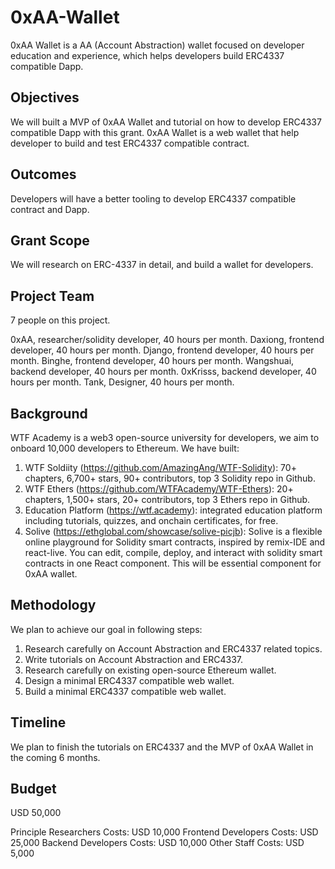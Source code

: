 # 0xAA-Wallet
0xAA Wallet is a AA (Account Abstraction) wallet focused on developer education and experience, which helps developers build ERC4337 compatible Dapp. 

## Objectives
We will built a MVP of 0xAA Wallet and tutorial on how to develop ERC4337 compatible Dapp with this grant. 0xAA Wallet is a web wallet that help developer to build and test ERC4337 compatible contract.

## Outcomes
Developers will have a better tooling to develop ERC4337 compatible contract and Dapp.

## Grant Scope
We will research on ERC-4337 in detail, and build a wallet for developers.

## Project Team

7 people on this project.

0xAA, researcher/solidity developer, 40 hours per month.
Daxiong, frontend developer, 40 hours per month.
Django, frontend developer, 40 hours per month.
Binghe, frontend developer, 40 hours per month.
Wangshuai, backend developer, 40 hours per month.
0xKrisss, backend developer, 40 hours per month.
Tank, Designer, 40 hours per month.

## Background

WTF Academy is a web3 open-source university for developers, we aim to onboard 10,000 developers to Ethereum. We have built:

1. WTF Soldiity (https://github.com/AmazingAng/WTF-Solidity): 70+ chapters, 6,700+ stars, 90+ contributors, top 3 Solidity repo in Github.
2. WTF Ethers (https://github.com/WTFAcademy/WTF-Ethers): 20+ chapters, 1,500+ stars, 20+ contributors, top 3 Ethers repo in Github.
3. Education Platform (https://wtf.academy): integrated education platform including tutorials, quizzes, and onchain certificates, for free.
4. Solive (https://ethglobal.com/showcase/solive-picjb): Solive is a flexible online playground for Solidity smart contracts, inspired by remix-IDE and react-live. You can edit, compile, deploy, and interact with solidity smart contracts in one React component. This will be essential component for 0xAA wallet.

## Methodology
We plan to achieve our goal in following steps:
1. Research carefully on Account Abstraction and ERC4337 related topics.
2. Write tutorials on Account Abstraction and ERC4337.
3. Research carefully on existing open-source Ethereum wallet.
4. Design a minimal ERC4337 compatible web wallet.
5. Build a minimal ERC4337 compatible web wallet.

## Timeline
We plan to finish the tutorials on ERC4337 and the MVP of 0xAA Wallet in the coming 6 months.

## Budget
USD 50,000

Principle Researchers Costs: USD 10,000 
Frontend Developers Costs: USD 25,000
Backend Developers Costs: USD 10,000
Other Staff Costs: USD 5,000